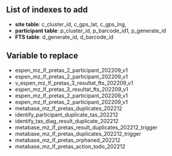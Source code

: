 ## List of indexes to add

- **site table**: c_cluster_id, c_gps_lat, c_gps_lng,
- **participant table**: p_cluster_id, p_barcode_id1, p_generate_id
- **FTS table**: d_generate_id, d_barcode_id

## Variable to replace

- espen_mz_lf_pretas_2_participant_202209_v1
- espen_mz_lf_pretas_2_participant_202209_v1
- v_espen_mz_lf_pretas_3_resultat_fts_202209_v1
- espen_mz_lf_pretas_3_resultat_fts_202209_v1
- espen_mz_lf_pretas_2_participant_202209_v1
- espen_mz_lf_pretas_2_participant_202209_v1
- metabase_mz_lf_pretas_duplicates_202212
- identify_participant_duplicate_tas_202212
- identify_tas_diag_result_duplicate_202212
- metabase_mz_lf_pretas_result_duplicates_202212_trigger
- metabase_mz_lf_pretas_duplicates_202212_trigger
- metabase_mz_lf_pretas_orphaned_202212
- metabase_mz_lf_pretas_action_todo_202212
